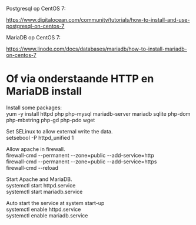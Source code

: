 Postgresql op CentOS 7:

https://www.digitalocean.com/community/tutorials/how-to-install-and-use-postgresql-on-centos-7


MariaDB op CentOS 7:

https://www.linode.com/docs/databases/mariadb/how-to-install-mariadb-on-centos-7

# Of via onderstaande HTTP en MariaDB install

Install some packages:<br>
yum -y install httpd php php-mysql mariadb-server mariadb sqlite php-dom php-mbstring php-gd php-pdo wget<br>

Set SELinux to allow external write the data.<br>
setsebool -P httpd_unified 1<br>

Allow apache in firewall.<br>
firewall-cmd --permanent --zone=public --add-service=http<br>
firewall-cmd --permanent --zone=public --add-service=https<br>
firewall-cmd --reload<br>

Start Apache and MariaDB.<br>
systemctl start httpd.service<br>
systemctl start mariadb.service<br>

Auto start the service at system start-up<br>
systemctl enable httpd.service<br>
systemctl enable mariadb.service<br>



